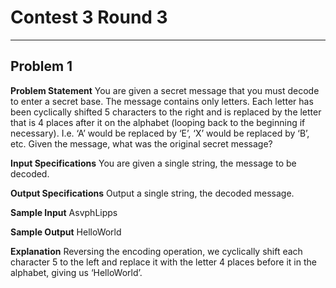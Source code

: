# Contest 3 Round 3

---

## Problem 1 

**Problem Statement**
You are given a secret message that you must decode to enter a secret base. The message contains only letters. Each letter has been cyclically shifted 5 characters to the right and is replaced by the letter that is 4 places after it on the alphabet (looping back to the beginning if necessary). I.e. ‘A’ would be replaced by ‘E’, ‘X’ would be replaced by ‘B’, etc. Given the message, what was the original secret message?


**Input Specifications**
You are given a single string, the message to be decoded.


**Output Specifications**
Output a single string, the decoded message.


**Sample Input**
AsvphLipps


**Sample Output**
HelloWorld


**Explanation**
Reversing the encoding operation, we cyclically shift each character 5 to the left and replace it with the letter 4 places before it in the alphabet, giving us ‘HelloWorld’.

